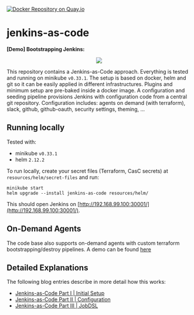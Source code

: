 [![Docker Repository on Quay.io](https://quay.io/repository/devtail/jenkins-as-code/status "Docker Repository on Quay.io")](https://quay.io/repository/devtail/jenkins-as-code)

# jenkins-as-code

**[Demo] Bootstrapping Jenkins:**
<p align="center">
  <img src="https://fishi.devtail.io/content-images/jenkins-bootstrap-700px.gif">
</p>

This repository contains a Jenkins-as-Code approach. 
Everything is tested and running on minikube `v0.33.1`. 
The setup is based on docker, helm and git so it can be easily applied in different infrastructures.
Plugins and minimum setup are pre-baked inside a docker image. 
A configuration and seeding pipeline provisions Jenkins with configuration code from a central git repository. 
Configuration includes: agents on demand (with terraform), slack, github, github-oauth, security settings, theming, ... 

## Running locally

Tested with:

- minikube `v0.33.1`
- helm `2.12.2`

To run locally, create your secret files (Terraform, CasC secrets) at `resources/helm/secret-files` and run:

```
minikube start
helm upgrade --install jenkins-as-code resources/helm/
```

This should open Jenkins on [http://192.168.99.100:30001/](http://192.168.99.100:30001/).

## On-Demand Agents

The code base also supports on-demand agents with custom terraform bootstrapping/destroy pipelines. 
A demo can be found [here](resources/README.md)

## Detailed Explanations

The following blog entries describe in more detail how this works:

- [Jenkins-as-Code Part I | Initial Setup](https://fishi.devtail.io/weblog/2019/01/06/jenkins-as-code-part-1/)
- [Jenkins-as-Code Part II | Configuration](https://fishi.devtail.io/weblog/2019/01/12/jenkins-as-code-part-2/)
- [Jenkins-as-Code Part III | JobDSL](https://fishi.devtail.io/weblog/2019/02/09/jenkins-as-code-part-3/)
